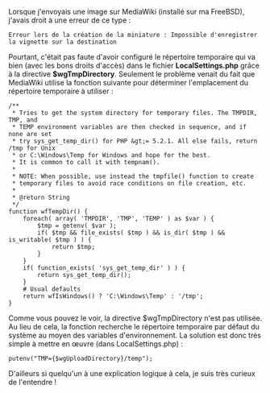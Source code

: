 Lorsque j'envoyais une image sur MediaWiki (installé sur ma FreeBSD), j'avais droit à une erreur de ce type :

    Erreur lors de la création de la miniature : Impossible d'enregistrer la vignette sur la destination

Pourtant, c'était pas faute d'avoir configuré le répertoire temporaire qui va bien (avec les bons droits d'accès) dans le fichier **LocalSettings.php** grâce à la directive **$wgTmpDirectory**. Seulement le problème venait du fait que MediaWiki utilise la fonction suivante pour déterminer l'emplacement du répertoire temporaire à utiliser :

    /**
     * Tries to get the system directory for temporary files. The TMPDIR, TMP, and
     * TEMP environment variables are then checked in sequence, and if none are set
     * try sys_get_temp_dir() for PHP &gt;= 5.2.1. All else fails, return /tmp for Unix
     * or C:\Windows\Temp for Windows and hope for the best.
     * It is common to call it with tempnam().
     *
     * NOTE: When possible, use instead the tmpfile() function to create
     * temporary files to avoid race conditions on file creation, etc.
     *
     * @return String
     */
    function wfTempDir() {
        foreach( array( 'TMPDIR', 'TMP', 'TEMP' ) as $var ) {
            $tmp = getenv( $var );
            if( $tmp && file_exists( $tmp ) && is_dir( $tmp ) && is_writable( $tmp ) ) {
                return $tmp;
            }
        }
        if( function_exists( 'sys_get_temp_dir' ) ) {
            return sys_get_temp_dir();
        }
        # Usual defaults
        return wfIsWindows() ? 'C:\Windows\Temp' : '/tmp';
    }

Comme vous pouvez le voir, la directive $wgTmpDirectory n'est pas utilisée. Au lieu de cela, la fonction recherche le répertoire temporaire par défaut du système au moyen des variables d'environnement. La solution est donc très simple à mettre en œuvre (dans LocalSettings.php) :

    putenv("TMP={$wgUploadDirectory}/temp");

D'ailleurs si quelqu'un à une explication logique à cela, je suis très curieux de l'entendre !
